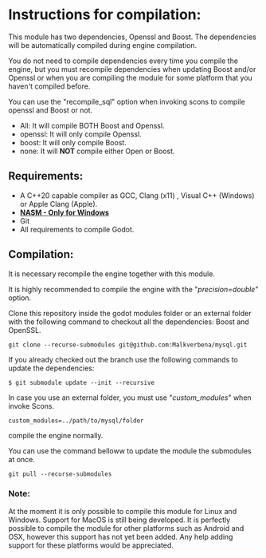 # Instructions for compilation:


This module has two dependencies, Openssl and Boost.
The dependencies will be automatically compiled during engine compilation.

You do not need to compile dependencies every time you compile the engine, but you must recompile dependencies when updating Boost and/or Openssl or when you are compiling the module for some platform that you haven't compiled before.

You can use the "recompile_sql" option when invoking scons to compile openssl and Boost or not.

* All: It will compile BOTH Boost and Openssl.
* openssl: It will only compile Openssl.
* boost: It will only compile Boost.
* none: It will **NOT** compile either Open or Boost.


## Requirements:

- A C++20 capable compiler as GCC, Clang (x11) , Visual C++ (Windows) or Apple Clang (Apple).
- [**NASM - Only for Windows**](https://www.nasm.us/pub/nasm/releasebuilds/)
- Git
- All requirements to compile Godot.


## Compilation:

It is necessary recompile the engine together with this module.

It is highly recommended to compile the engine with the "*precision=double*" option.

Clone this repository inside the godot modules folder or an external folder with the following command to checkout all the dependencies: Boost and OpenSSL.

```
git clone --recurse-submodules git@github.com:Malkverbena/mysql.git
```

If you already checked out the branch use the following commands to update the dependencies:

```
$ git submodule update --init --recursive
```

In case you use an external folder,  you must use "*custom_modules*" when invoke Scons.

```
custom_modules=../path/to/mysql/folder
```

compile the engine normally.

You can use the command belloww to update the module the submodules at once.

```
git pull --recurse-submodules
```


### **Note:**

At the moment it is only possible to compile this module for Linux and Windows. Support for MacOS is still being developed.
It is perfectly possible to compile the module for other platforms such as Android and OSX, however this support has not yet been added.
Any help adding support for these platforms would be appreciated.
